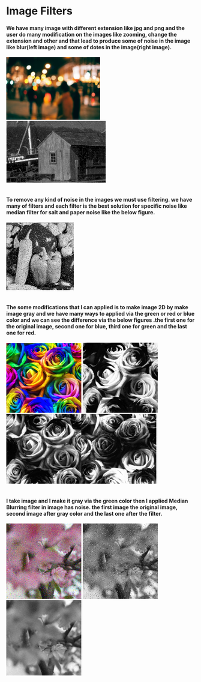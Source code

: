 # Image Filters

#### We have many image with different extension like jpg and png and the user do many modification on the images like zooming, change the extension and other and that lead to produce some of noise in the image like blur(left image) and some of dotes in the image(right image). 

<div style="display:block" ><img src="1.jpg" width="250"><img src="2.png" width="265" height="165"></div>
<pre></pre>

#### To remove any kind of noise in the images we must use filtering. we have many of filters and each filter is the best solution for specific noise like median filter for salt and paper noise like the below figure.

<div style="display:block" ><img src="3.jpg" width="180">
<pre></pre>

#### The some modifications that I can applied is to make image 2D by make image gray and we have many ways to applied via the green or red or blue color and we can see the difference via the below figures .the first one for the original image, second one for blue, third one for green and the last one for red.

<div style="display:block" ><img src="4.png" width="200">
<img src="5.png" width="200"><img src="6.png" width="200"><img src="7.png" width="200"></div>
<pre></pre>

#### I take image and I make it gray via the green color then I applied Median Blurring filter in image has noise. the first image the original image, second image after gray color and the last one after the filter.

<div style="display:block" ><img src="8.png" width="200">
<img src="9.png" width="200"><img src="10.png" width="200"></div>
